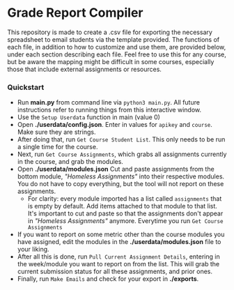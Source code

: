 # Grade Report Compiler #

 This repository is made to create a .csv file for exporting the necessary spreadsheet to email students via the template provided. The functions of each file, in addition to how to customize and use them, are provided below, under each section describing each file. Feel free to use this for any course, but be aware the mapping might be difficult in some courses, especially those that include external assignments or resources.

### Quickstart ###

- Run **main.py** from command line via `python3 main.py`. All future instructions refer to running things from this interactive window.
- Use the `Setup Userdata` function in main (value 0)
- Open **./userdata/config.json**. Enter in values for `apikey` and `course`. Make sure they are strings.
- After doing that, run `Get Course Student List`. This only needs to be run a single time for the course.
- Next, run `Get Course Assignments`, which grabs all assignments currently in the course, and grab the modules.
- Open **./userdata/modules.json** Cut and paste assignments from the bottom module, *"Homeless Assignments"* into their respective modules. You do not have to copy everything, but the tool will not report on these assignments.
    - For clarity: every module imported has a list called `assignments` that is empty by default. Add items attached to that module to that list. It's important to cut and paste so that the assignments don't appear in *"Homeless Assignments"* anymore. Everytime you run `Get Course Assignments`
- If you want to report on some metric other than the course modules you have assigned, edit the modules in the **./userdata/modules.json** file to your liking.
- After all this is done, run `Pull Current Assignment Details`, entering in the week/module you want to report on from the list. This will grab the current submission status for all these assignments, and prior ones.
- Finally, run `Make Emails` and check for your export in **./exports**.